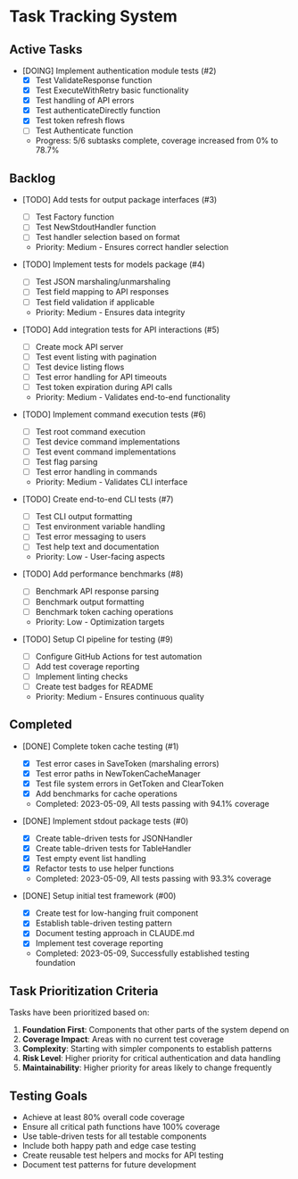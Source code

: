 # Task Tracking System

## Active Tasks
<!-- Tasks currently in progress have DOING status -->

- [DOING] Implement authentication module tests (#2)
  - [x] Test ValidateResponse function
  - [x] Test ExecuteWithRetry basic functionality
  - [x] Test handling of API errors
  - [x] Test authenticateDirectly function
  - [x] Test token refresh flows
  - [ ] Test Authenticate function
  - Progress: 5/6 subtasks complete, coverage increased from 0% to 78.7%

## Backlog
<!-- Tasks not yet started have TODO status -->

- [TODO] Add tests for output package interfaces (#3)
  - [ ] Test Factory function
  - [ ] Test NewStdoutHandler function
  - [ ] Test handler selection based on format
  - Priority: Medium - Ensures correct handler selection

- [TODO] Implement tests for models package (#4)
  - [ ] Test JSON marshaling/unmarshaling
  - [ ] Test field mapping to API responses
  - [ ] Test field validation if applicable
  - Priority: Medium - Ensures data integrity

- [TODO] Add integration tests for API interactions (#5)
  - [ ] Create mock API server
  - [ ] Test event listing with pagination
  - [ ] Test device listing flows
  - [ ] Test error handling for API timeouts
  - [ ] Test token expiration during API calls
  - Priority: Medium - Validates end-to-end functionality

- [TODO] Implement command execution tests (#6)
  - [ ] Test root command execution
  - [ ] Test device command implementations
  - [ ] Test event command implementations
  - [ ] Test flag parsing
  - [ ] Test error handling in commands
  - Priority: Medium - Validates CLI interface

- [TODO] Create end-to-end CLI tests (#7)
  - [ ] Test CLI output formatting
  - [ ] Test environment variable handling
  - [ ] Test error messaging to users
  - [ ] Test help text and documentation
  - Priority: Low - User-facing aspects

- [TODO] Add performance benchmarks (#8)
  - [ ] Benchmark API response parsing
  - [ ] Benchmark output formatting
  - [ ] Benchmark token caching operations
  - Priority: Low - Optimization targets

- [TODO] Setup CI pipeline for testing (#9)
  - [ ] Configure GitHub Actions for test automation
  - [ ] Add test coverage reporting
  - [ ] Implement linting checks
  - [ ] Create test badges for README
  - Priority: Medium - Ensures continuous quality

## Completed
<!-- Tasks that are finished have DONE status -->

- [DONE] Complete token cache testing (#1)
  - [x] Test error cases in SaveToken (marshaling errors)
  - [x] Test error paths in NewTokenCacheManager
  - [x] Test file system errors in GetToken and ClearToken
  - [x] Add benchmarks for cache operations
  - Completed: 2023-05-09, All tests passing with 94.1% coverage

- [DONE] Implement stdout package tests (#0)
  - [x] Create table-driven tests for JSONHandler
  - [x] Create table-driven tests for TableHandler
  - [x] Test empty event list handling
  - [x] Refactor tests to use helper functions
  - Completed: 2023-05-09, All tests passing with 93.3% coverage

- [DONE] Setup initial test framework (#00)
  - [x] Create test for low-hanging fruit component
  - [x] Establish table-driven testing pattern
  - [x] Document testing approach in CLAUDE.md
  - [x] Implement test coverage reporting
  - Completed: 2023-05-09, Successfully established testing foundation

## Task Prioritization Criteria

Tasks have been prioritized based on:

1. **Foundation First**: Components that other parts of the system depend on
2. **Coverage Impact**: Areas with no current test coverage
3. **Complexity**: Starting with simpler components to establish patterns
4. **Risk Level**: Higher priority for critical authentication and data handling
5. **Maintainability**: Higher priority for areas likely to change frequently

## Testing Goals

- Achieve at least 80% overall code coverage
- Ensure all critical path functions have 100% coverage
- Use table-driven tests for all testable components
- Include both happy path and edge case testing
- Create reusable test helpers and mocks for API testing
- Document test patterns for future development